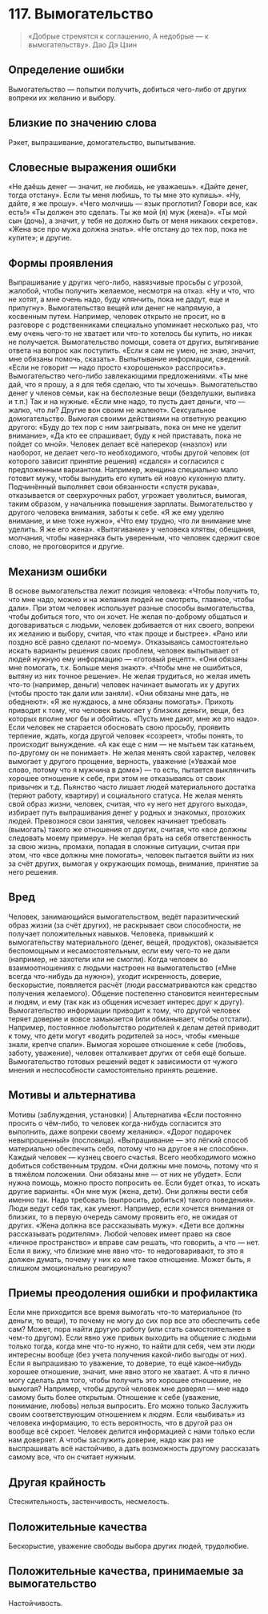 # 117. Вымогательство
> «Добрые стремятся к соглашению, 
А недобрые — к вымогательству».
Дао Дэ Цзин

## Определение ошибки
Вымогательство — попытки получить, добиться чего-либо от других вопреки их желанию и выбору.

## Близкие по значению слова
Рэкет, выпрашивание, домогательство, выпытывание.

## Словесные выражения ошибки
«Не даёшь денег — значит, не любишь, не уважаешь».
«Дайте денег, тогда отстану».
Если ты меня любишь, то ты мне это купишь».
«Ну, дайте, я же прошу».
«Чего молчишь — язык проглотил? Говори все, как есть!»
«Ты должен это сделать. Ты же мой (я) муж (жена)».
«Ты мой сын (дочь), а значит, у тебя не должно быть от меня никаких секретов».
«Жена все про мужа должна знать».
«Не отстану до тех пор, пока не купите»; и другие.

## Формы проявления
Выпрашивание у других чего-либо, навязчивые просьбы с угрозой, жалобой, чтобы получить желаемое, несмотря на отказ. «Ну и что, что не хотят, а мне очень надо, буду клянчить, пока не дадут, еще и припугну».
Вымогательство вещей или денег не напрямую, а косвенным путем. Например, человек открыто не просит, но в разговоре с родственниками специально упоминает несколько раз, что ему очень чего-то не хватает или что-то хотелось бы купить, но никак не получается.
Вымогательство помощи, совета от других, вытягивание ответа на вопрос как поступить. «Если я сам не умею, не знаю, значит, мне обязаны помочь, сказать».
Выпытывание информации, сведений. «Если не говорит — надо просто «хорошенько» расспросить».
Вымогательство чего-либо завлекающими предложениями. «Ты мне дай, что я прошу, а я для тебя сделаю, что ты хочешь».
Вымогательство денег у членов семьи, как на бесполезные вещи (безделушки, выпивка и т.п.) Так и на нужные. «Если мне надо, то пусть дает деньги, что — жалко, что ли? Другие вон своим не жалеют».
Сексуальное домогательство. Вымогая своими действиями на ответную реакцию другого: «Буду до тех пор с ним заигрывать, пока он мне не уделит внимание», «Да кто ее спрашивает, буду к ней приставать, пока не пойдет со мной».
Человек делает всё наперекор («назло») или наоборот, не делает чего-то необходимого, чтобы другой человек (от которого зависит принятие решения) «сдался» и согласился с предложенным вариантом. Например, женщина специально мало готовит мужу, чтобы вынудить его купить ей новую кухонную плиту. Подчинённый выполняет свои обязанности «спустя рукава», отказывается от сверхурочных работ, угрожает уволиться, вымогая, таким образом, у начальника повышения зарплаты.
Вымогательство у другого человека внимания, заботы к себе. «Я же ему уделяю внимание, и мне тоже нужно», «Что ему трудно, что ли внимание мне уделить. Я же его жена».
«Вытягивание» у человека клятвы, обещания, молчания, чтобы наверняка быть уверенным, что человек сдержит свое слово, не проговорится и другие.

## Механизм ошибки
В основе вымогательства лежит позиция человека: «Чтобы получить то, что мне надо, можно и на желания людей не смотреть, главное, чтобы дали». При этом человек использует разные способы вымогательства, чтобы добиться того, что он хочет.
Не желая по-доброму общаться и договариваться с людьми, человек добивается от них своего, вопреки их желанию и выбору, считая, что «так проще и быстрее». «Рано или поздно всё равно сделают по-моему».
Отказываясь самостоятельно искать варианты решения своих проблем, человек выпытывает от людей нужную ему информацию — «готовый рецепт». «Они обязаны мне помогать, т.к. Больше меня знают». «Чтобы мне не ошибиться, вытяну из них точное решение».
Не желая трудиться, но желая иметь что-то (например, деньги) человек начинает вымогать их у других (чтобы просто так дали или заняли). «Они обязаны мне дать, не обеднеют». «Я же нуждаюсь, а мне обязаны помогать».
Прихоть приводит к тому, что человек вымогает у близких деньги, вещи, без которых вполне мог бы и обойтись. «Пусть мне дают, мне же это надо».
Если человек не старается обосновать свою просьбу, проявить терпение, ждать, когда другой человек «созреет», чтобы понять, то происходит вынуждение. «А как еще с ним — не мытьем так катаньем, по-другому он не понимает».
Не желая менять свой характер, человек вымогает у другого прощение, верность, уважение («Уважай мое слово, потому что я мужчина в доме») — то есть, пытается выклянчить хорошее отношение к себе, при этом не отказываясь от своих привычек и т.д.
Пьянство часто лишает людей материального достатка (теряют работу, квартиру) и социального статуса. Не желая менять свой образ жизни, человек, считая, что «у него нет другого выхода», избирает путь выпрашивания денег у родных и знакомых, прохожих людей.
Превознося свои занятия, человек начинает требовать (вымогать) такого же отношения от других, считая, что «все должны следовать моему примеру».
Не желая брать на себя ответственность за свою жизнь, промахи, попадая в сложные ситуации, считая при этом, что «все должны мне помогать», человек пытается выйти из них за счёт других, вымогая у окружающих помощь, внимание, принятие за него решения.

## Вред
Человек, занимающийся вымогательством, ведёт паразитический образ жизни (за счёт других), не раскрывает свои способности, не получает положительных навыков.
Человека, привыкший к вымогательству материального (денег, вещей, продуктов), оказывается беспомощным и несамостоятельным, если ему чего-то не дали (например, не захотели или не смогли).
Когда человек во взаимоотношениях с людьми настроен на вымогательство («Мне всегда что-нибудь да нужно»), уходит искренность, доверие, бескорыстие, появляется расчёт (люди рассматриваются как средство получения желаемого). Общение постепенно становится неинтересным и людям, и ему (так как из общения исчезает интерес друг к другу).
Вымогательство информации приводит к тому, что другой человек теряет доверие и вовсе замыкается (или обманывает, чтобы отстали). Например, постоянное любопытство родителей к делам детей приводит к тому, что дети могут «водить родителей за нос», чтобы «меньше знали, крепче спали».
Вымогая хорошее отношение к себе (любовь, заботу, уважение), человек отталкивает других от себя ещё больше.
Вымогательство готовых решений ведет к зависимости от чужого мнения и неспособности самостоятельно принять решение.

## Мотивы и альтернатива
Мотивы (заблуждения, установки) | Альтернатива
«Если постоянно просить о чём-либо, то человек когда-нибудь согласится это выполнить, даже вопреки своему желанию».	«Дорог подарочек невыпрошенный» (пословица).
«Выпрашивание — это лёгкий способ материально обеспечить себя, потому что на другое я не способен».	Каждый человек — кузнец своего счастья. Всего необходимого можно добиться собственным трудом.
«Они должны мне помочь, потому что я в тяжёлом положении. Они обязаны мне — от них не убудет».	Если нужна помощь, можно просто попросить ее.
Если будет отказ, то искать другие варианты.
«Он мне муж (жена, дети). Они должны вести себя именно так. Надо требовать (выпросить, добиться) такого поведения».	Люди ведут себя так, как умеют. Например, если хочется внимания от близких, то в первую очередь самому проявить его, не ожидая от других.
«Жена должна все рассказывать мужу».
«Дети все должны рассказывать родителям».	Любой человек имеет право на свое «личное пространство» и вправе сам решать, что говорить, а что — нет. Если я вижу, что близкие мне явно что- то недоговаривают, то это я должен думать, почему у них ко мне такое отношение. Может быть, я слишком эмоционально реагирую?

## Приемы преодоления ошибки и профилактика
Если мне приходится все время вымогать что-то материальное (то деньги, то вещи), то почему не могу до сих пор все это обеспечить себе сам? Может, пора найти другую работу (или стать самостоятельнее в чем-то другом).
Если явно уже привык выходить на общение с людьми только тогда, когда мне что-то нужно, то найти для себя, чем эти люди интересны вообще (без учета получения какой-либо выгоды от них).
Если я выпрашиваю то уважение, то доверие, то ещё какое-нибудь хорошее отношение, значит, мне явно этого не хватает. А что я лично могу сделать для того, чтобы получить это хорошее отношение, не вымогая? Например, чтобы другой человек мне доверял — мне надо самому быть более открытым.
Отношение к себе (уважение, понимание, любовь) нельзя выпросить. Его можно только
Заслужить своим соответствующим отношением к людям.
 Если «выбивать» из человека информацию, то есть вероятность, что в другой раз он вообще всё скроет. Человек делится информацией с нами только если нам доверяет. А чтобы заслужить доверие, надо как раз не выспрашивать всё настойчиво, а дать возможность другому рассказать самому все, что он считает нужным.

## Другая крайность
Стеснительность, застенчивость, несмелость.

## Положительные качества
Бескорыстие, уважение свободы выбора других людей, трудолюбие.

## Положительные качества, принимаемые за вымогательство
Настойчивость. 
